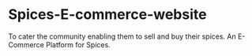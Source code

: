 # Spices-E-commerce-website
To cater the community enabling them to sell and buy their spices. An E-Commerce Platform for Spices.
